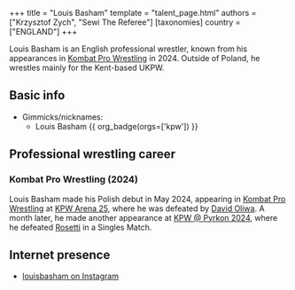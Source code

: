 +++
title = "Louis Basham"
template = "talent_page.html"
authors = ["Krzysztof Zych", "Sewi The Referee"]
[taxonomies]
country = ["ENGLAND"]
+++

Louis Basham is an English professional wrestler, known from his appearances in [Kombat Pro Wrestling](@/o/kpw.md) in 2024. Outside of Poland, he wrestles mainly for the Kent-based UKPW.

## Basic info

* Gimmicks/nicknames:
  - Louis Basham {{ org_badge(orgs=['kpw']) }}

## Professional wrestling career

### Kombat Pro Wrestling (2024)

Louis Basham made his Polish debut in May 2024, appearing in [Kombat Pro Wrestling](@/o/kpw.md) at [KPW Arena 25](@/e/kpw/2024-05-17-kpw-arena-25.md), where he was defeated by [David Oliwa](@/w/david-oliwa.md). 
A month later, he made another appearance at [KPW @ Pyrkon 2024](@/e/kpw/2024-06-15-kpw-pyrkon-2024.md), where he defeated [Rosetti](@/w/rosetti.md) in a Singles Match.

## Internet presence

* [louisbasham on Instagram](https://www.instagram.com/louisbasham/)

